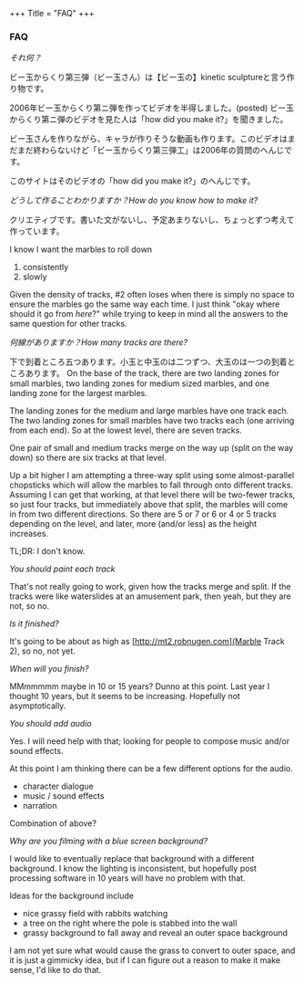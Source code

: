 +++
Title = "FAQ"
+++

###  FAQ

*それ何？*

ビー玉からくり第三弾（ビー玉さん）は【ビー玉の】kinetic sculptureと言う作り物です。

2006年ビー玉からくり第ニ弾を作ってビデオを半得しました。(posted)
ビー玉からくり第ニ弾のビデオを見た人は「how did you make it?」を聞きました。

ビー玉さんを作りながら、キャラが作りそうな動画も作ります。このビデオはまだまだ終わらないけど「ビー玉からくり第三弾工」は2006年の質問のへんじです。

このサイトはそのビデオの「how did you make it?」のへんじです。


*どうして作ることわかりますか？How do you know how to make it?*

クリエティブです。書いた文がないし、予定あまりないし、ちょっとずつ考えて作っています。

I know I want the marbles to roll down

1. consistently
2. slowly

Given the density of tracks, #2 often loses when there is simply no space to ensure the marbles go the same way each time.   I just think "okay where should it go from *here*?" while trying to keep in mind all the answers to the same question for other tracks.

*何線がありますか？How many tracks are there?*

下で到着ところ五つあります。小玉と中玉のは二つずつ、大玉のは一つの到着ところあります。
On the base of the track, there are two landing zones for small marbles, two landing zones for medium sized marbles, and one landing zone for the largest marbles.

The landing zones for the medium and large marbles have one track each.  The two landing zones for small marbles have two tracks each (one arriving from each end).  So at the lowest level, there are seven tracks.

One pair of small and medium tracks merge on the way up (split on the way down) so there are six tracks at that level.

Up a bit higher I am attempting a three-way split using some almost-parallel chopsticks which will allow the marbles to fall through onto different tracks.  Assuming I can get that working, at that level there will be two-fewer tracks, so just four tracks, but immediately above that split, the marbles will come in from two different directions.  So there are 5 or 7 or 6 or 4 or 5 tracks depending on the level, and later, more (and/or less) as the height increases.

TL;DR: I don't know.

*You should paint each track*

That's not really going to work, given how the tracks merge and split.  If the tracks were like waterslides at an amusement park, then yeah, but they are not, so no.

*Is it finished?*

It's going to be about as high as [http://mt2.robnugen.com](Marble Track 2), so no, not yet.

*When will you finish?*

MMmmmmm maybe in 10 or 15 years?  Dunno at this point.  Last year I thought 10 years, but it seems to be increasing.  Hopefully not asymptotically.

*You should add audio*

Yes.  I will need help with that; looking for people to compose music and/or sound effects.

At this point I am thinking there can be a few different options for the audio.

* character dialogue
* music / sound effects
* narration

Combination of above?

*Why are you filming with a blue screen background?*

I would like to eventually replace that background with a different background.  I know the lighting is inconsistent, but hopefully post processing software in 10 years will have no problem with that.

Ideas for the background include

* nice grassy field with rabbits watching
* a tree on the right where the pole is stabbed into the wall
* grassy background to fall away and reveal an outer space background

I am not yet sure what would cause the grass to convert to outer space, and it is just a gimmicky idea, but if I can figure out a reason to make it make sense, I'd like to do that.
